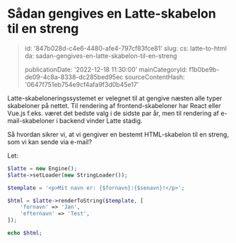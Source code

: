 Sådan gengives en Latte-skabelon til en streng
==============================================

> id: '847b028d-c4e6-4480-afe4-797cf83fce81'
> slug:
> 	cs: latte-to-html
> 	da: sadan-gengives-en-latte-skabelon-til-en-streng
> 
> publicationDate: '2022-12-18 11:30:00'
> mainCategoryId: f1b0be9b-de09-4c8a-8338-dc285bed95ec
> sourceContentHash: '0647f751eb754e9cf4afa9f3d0b45e17'

Latte-skabeloneringssystemet er velegnet til at gengive næsten alle typer skabeloner på nettet. Til rendering af frontend-skabeloner har React eller Vue.js f.eks. været det bedste valg i de sidste par år, men til rendering af e-mail-skabeloner i backend vinder Latte stadig.

Så hvordan sikrer vi, at vi gengiver en bestemt HTML-skabelon til en streng, som vi kan sende via e-mail?

Let:

```php
$latte = new Engine();
$latte->setLoader(new StringLoader());

$template = '<p>Mit navn er: {$fornavn}:{$senavn}!</p>';

$html = $latte->renderToString($template, [
	'fornavn' => 'Jan',
	'efternavn' => 'Test',
]);

echo $html;
```
